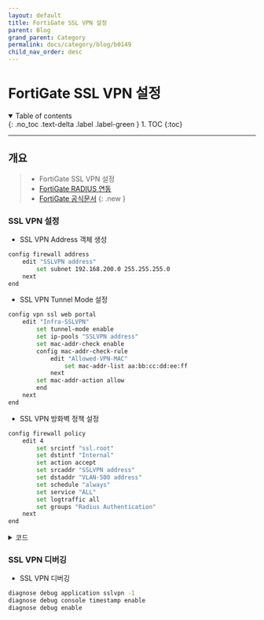 ```yaml
---
layout: default
title: FortiGate SSL VPN 설정
parent: Blog
grand_parent: Category
permalink: docs/category/blog/b0149
child_nav_order: desc
---
```


# FortiGate SSL VPN 설정

<details open markdown="block">
  <summary>
    Table of contents
  </summary>
  {: .no_toc .text-delta .label .label-green }
1. TOC
{:toc}
</details>

---

## 개요

> - FortiGate SSL VPN 설정
> - [FortiGate RADIUS 연동](https://heaths2.github.io/docs/category/blog/b0147)
> - [FortiGate 공식문서](https://docs.fortinet.com/document/fortigate/7.4.4/administration-guide/032970/configuring-os-and-host-check)
{: .new }

### SSL VPN 설정

- SSL VPN Address 객체 생성

```bash
config firewall address
    edit "SSLVPN address"
        set subnet 192.168.200.0 255.255.255.0
    next
end
```

- SSL VPN Tunnel Mode 설정

```bash
config vpn ssl web portal
    edit "Infra-SSLVPN"
        set tunnel-mode enable
        set ip-pools "SSLVPN address"
        set mac-addr-check enable
        config mac-addr-check-rule
            edit "Allowed-VPN-MAC"
                set mac-addr-list aa:bb:cc:dd:ee:ff
            next
        set mac-addr-action allow
        end
    next
end
```

- SSL VPN 방화벽 정책 설정

```bash
config firewall policy
    edit 4
        set srcintf "ssl.root"
        set dstintf "Internal"
        set action accept
        set srcaddr "SSLVPN address"
        set dstaddr "VLAN-500 address"
        set schedule "always"
        set service "ALL"
        set logtraffic all
        set groups "Radius Authentication"
    next
end
```

<details markdown="block">
  <summary>
    코드
  </summary>
  {: .text-delta .label .label-green }
  
![image](https://github.com/heaths2/heaths2.github.io/assets/36792594/4f0fb282-3bd8-4920-984e-8b0eedb88fe7)

</details>

### SSL VPN 디버깅

- SSL VPN 디버깅

```bash
diagnose debug application sslvpn -1
diagnose debug console timestamp enable
diagnose debug enable
```
